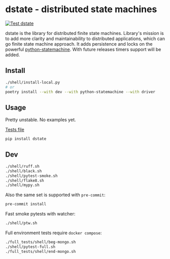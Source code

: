 # dstate - distributed state machines

[![Test dstate](https://github.com/aptakhin/dstate/actions/workflows/test.yml/badge.svg)](https://github.com/aptakhin/dstate/actions/workflows/test.yml)

dstate is the library for distributed finite state machines. Library's mission is to add more clarity and maintainability to distributed applications, which can go finite state machine approach. It adds persistence and locks on the powerful [python-statemachine](https://github.com/fgmacedo/python-statemachine). With future releases timers support will be added.


## Install

```bash
./shell/install-local.py
# or
poetry install --with dev --with python-statemachine --with driver
```

## Usage

Pretty unstable. No examples yet.

[Tests file](./smoke_tests/test_dstate.py)

```bash
pip install dstate
```

## Dev

```bash
./shell/ruff.sh
./shell/black.sh
./shell/pytest-smoke.sh
./shell/flake8.sh
./shell/mypy.sh
```

Also the same set is supported with `pre-commit`:

```bash
pre-commit install
```

Fast smoke pytests with watcher:

```bash
./shell/ptw.sh
```


Full environment tests require `docker compose`:

```bash
./full_tests/shell/beg-mongo.sh
./shell/pytest-full.sh
./full_tests/shell/end-mongo.sh
```
